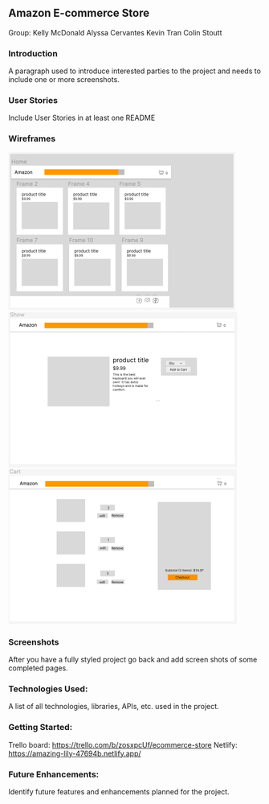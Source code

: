## Amazon E-commerce Store
Group:
Kelly McDonald
Alyssa Cervantes
Kevin Tran
Colin Stoutt

### Introduction
 A paragraph used to introduce interested parties to the project and needs to include one or more screenshots.

### User Stories
Include User Stories in at least one README


### Wireframes
![Alt text](Screen%20Shot%202023-01-20%20at%2011.43.14%20AM.png)
![Alt text](Screen%20Shot%202023-01-20%20at%2011.43.27%20AM.png)
![Alt text](Screen%20Shot%202023-01-20%20at%2011.43.37%20AM.png)

### Screenshots
After you have a fully styled project go back and add screen shots of some completed pages.

### Technologies Used: 
A list of all technologies, libraries, APIs, etc. used in the project.

### Getting Started: 

Trello board: https://trello.com/b/zosxpcUf/ecommerce-store
Netlify: https://amazing-lily-47694b.netlify.app/

### Future Enhancements:
Identify future features and enhancements planned for the project.
